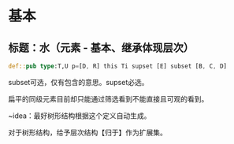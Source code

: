 # 基本

## 标题：水（元素 - 基本、继承体现层次）

```rs
def::pub type:T,U p=[D, R] this Ti supset [E] subset [B, C, D] 
```

subset可选，仅有包含的意思。supset必选。

扁平的同级元素目前却只能通过筛选看到不能直接且可观的看到。

~idea：最好树形结构根据这个定义自动生成。

对于树形结构，给予层次结构【归于】作为扩展集。